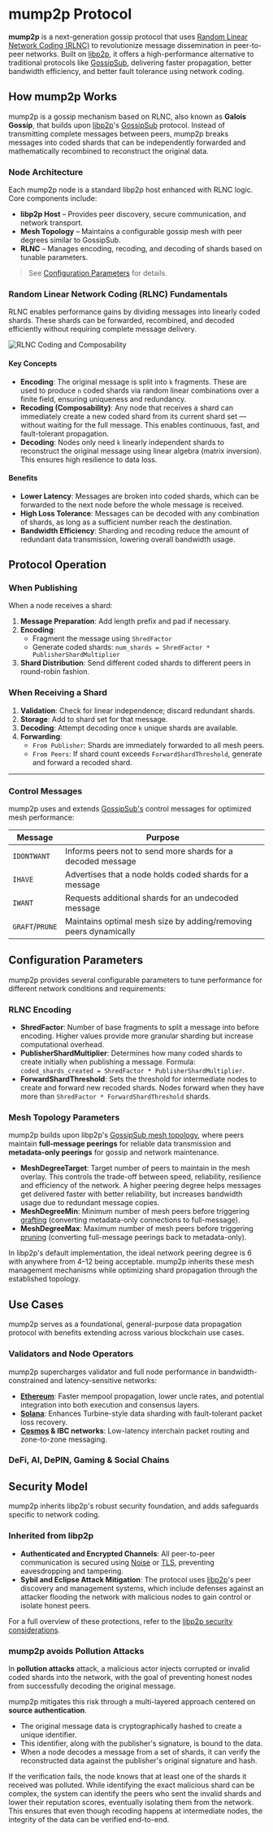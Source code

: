 # mump2p Protocol

**mump2p** is a next-generation gossip protocol that uses [Random Linear Network Coding (RLNC)](https://x.com/get_optimum/status/1891520664726802439) to revolutionize message dissemination in peer-to-peer networks. Built on [libp2p](https://docs.libp2p.io/), it offers a high-performance alternative to traditional protocols like [GossipSub](https://github.com/libp2p/specs/tree/master/pubsub/gossipsub), delivering faster propagation, better bandwidth efficiency, and better fault tolerance using network coding.


## How mump2p Works

mump2p is a gossip mechanism based on RLNC, also known as **Galois Gossip**, that builds upon [libp2p](https://docs.libp2p.io/)'s [GossipSub](https://github.com/libp2p/specs/tree/master/pubsub/gossipsub) protocol. Instead of transmitting complete messages between peers, mump2p breaks messages into coded shards that can be independently forwarded and mathematically recombined to reconstruct the original data.

### Node Architecture

Each mump2p node is a standard libp2p host enhanced with RLNC logic. Core components include:

* **libp2p Host** – Provides peer discovery, secure communication, and network transport.
* **Mesh Topology** – Maintains a configurable gossip mesh with peer degrees similar to GossipSub.
* **RLNC** – Manages encoding, recoding, and decoding of shards based on tunable parameters.
  
> See [Configuration Parameters](#configuration-parameters) for details.

### Random Linear Network Coding (RLNC) Fundamentals

RLNC enables performance gains by dividing messages into linearly coded shards. These shards can be forwarded, recombined, and decoded efficiently without requiring complete message delivery.

![RLNC Coding and Composability](/static/img/rlnc.png)

#### Key Concepts

* **Encoding**: The original message is split into `k` fragments. These are used to produce `n` coded shards via random linear combinations over a finite field, ensuring uniqueness and redundancy.
* **Recoding (Composability)**: Any node that receives a shard can immediately create a new coded shard from its current shard set — without waiting for the full message. This enables continuous, fast, and fault-tolerant propagation.
* **Decoding**: Nodes only need `k` linearly independent shards to reconstruct the original message using linear algebra (matrix inversion). This ensures high resilience to data loss.

#### Benefits

* **Lower Latency**: Messages are broken into coded shards, which can be forwarded to the next node before the whole message is received.
* **High Loss Tolerance**: Messages can be decoded with any combination of shards, as long as a sufficient number reach the destination.
* **Bandwidth Efficiency**: Sharding and recoding reduce the amount of redundant data transmission, lowering overall bandwidth usage.

## Protocol Operation

### When Publishing

When a node receives a shard:

1. **Message Preparation**: Add length prefix and pad if necessary.
2. **Encoding**:
   * Fragment the message using `ShredFactor`
   * Generate coded shards: `num_shards = ShredFactor * PublisherShardMultiplier`
3. **Shard Distribution**: Send different coded shards to different peers in round-robin fashion.

### When Receiving a Shard

1. **Validation**: Check for linear independence; discard redundant shards.
2. **Storage**: Add to shard set for that message.
3. **Decoding**: Attempt decoding once `k` unique shards are available.
4. **Forwarding**:
   * `From Publisher`: Shards are immediately forwarded to all mesh peers.
   * `From Peers`: If shard count exceeds `ForwardShardThreshold`, generate and forward a recoded shard.

---

### Control Messages

mump2p uses and extends [GossipSub's](https://github.com/libp2p/specs/blob/master/pubsub/gossipsub/gossipsub-v1.0.md#control-messages) control messages for optimized mesh performance:

| Message     | Purpose                                                                 |
|-------------|-------------------------------------------------------------------------|
| `IDONTWANT` | Informs peers not to send more shards for a decoded message             |
| `IHAVE`     | Advertises that a node holds coded shards for a message                 |
| `IWANT`     | Requests additional shards for an undecoded message                     |
| `GRAFT`/`PRUNE` | Maintains optimal mesh size by adding/removing peers dynamically |

## Configuration Parameters

mump2p provides several configurable parameters to tune performance for different network conditions and requirements:

### RLNC Encoding

* **ShredFactor**: Number of base fragments to split a message into before encoding. Higher values provide more granular sharding but increase computational overhead.
* **PublisherShardMultiplier**: Determines how many coded shards to create initially when publishing a message. Formula: `coded_shards_created = ShredFactor * PublisherShardMultiplier`.
* **ForwardShardThreshold**: Sets the threshold for intermediate nodes to create and forward new recoded shards. Nodes forward when they have more than `ShredFactor * ForwardShardThreshold` shards.

### Mesh Topology Parameters

mump2p builds upon libp2p's [GossipSub mesh topology](https://docs.libp2p.io/concepts/pubsub/overview/#full-message), where peers maintain **full-message peerings** for reliable data transmission and **metadata-only peerings** for gossip and network maintenance.

* **MeshDegreeTarget**: Target number of peers to maintain in the mesh overlay. This controls the trade-off between speed, reliability, resilience and efficiency of the network. A higher peering degree helps messages get delivered faster with better reliability, but increases bandwidth usage due to redundant message copies.
* **MeshDegreeMin**: Minimum number of mesh peers before triggering [grafting](https://docs.libp2p.io/concepts/pubsub/overview/#grafting-and-pruning) (converting metadata-only connections to full-message).
* **MeshDegreeMax**: Maximum number of mesh peers before triggering [pruning](https://docs.libp2p.io/concepts/pubsub/overview/#grafting-and-pruning) (converting full-message peerings back to metadata-only).

In libp2p's default implementation, the ideal network peering degree is 6 with anywhere from 4–12 being acceptable. mump2p inherits these mesh management mechanisms while optimizing shard propagation through the established topology.

## Use Cases

mump2p serves as a foundational, general-purpose data propagation protocol with benefits extending across various blockchain use cases.

### Validators and Node Operators

mump2p supercharges validator and full node performance in bandwidth-constrained and latency-sensitive networks:

* **[Ethereum](https://ethereum.org/)**: Faster mempool propagation, lower uncle rates, and potential integration into both execution and consensus layers.
* **[Solana](https://solana.com/)**: Enhances Turbine-style data sharding with fault-tolerant packet loss recovery.  
* **[Cosmos](https://cosmos.network/) & IBC networks**: Low-latency interchain packet routing and zone-to-zone messaging.

### DeFi, AI, DePIN, Gaming & Social Chains

<!--
High-frequency trading chains rely on fast, reliable state propagation:

* RLNC-based propagation keeps order books consistent across nodes
* Ensures fairness and synchrony in price discovery
* Reduces centralization pressure around sequencer or indexer nodes

### AI Chains

AI networks are data-intensive and latency-sensitive:

* mump2p enables fast gossiping of model weights, gradients, and other updates
* Supports high-throughput training/inference coordination across distributed nodes
* Reduces straggler nodes and failed task replication due to packet loss

### DePIN Chains 

Decentralized physical infrastructure demands reliable node coordination at scale:

* Improves coordination across GPU/compute/storage nodes
* Ensures higher task completion rate for inferencing workloads
* Supports dynamic node membership with graceful joins/leaves

### Gaming & Social Chains

These chains rely on fast event propagation for user interactions:

* mump2p delivers low-latency, real-time interactions (game state syncs, social updates)
* Improves experience for multiplayer, onchain games and social dApps
* Reduces costs of redundant relay infra through efficient data spreading

-->

## Security Model

mump2p inherits libp2p's robust security foundation, and adds safeguards specific to network coding.

### Inherited from libp2p

*   **Authenticated and Encrypted Channels**: All peer-to-peer communication is secured using [Noise](https://noiseprotocol.org/) or [TLS](https://tools.ietf.org/html/rfc8446), preventing eavesdropping and tampering.
*   **Sybil and Eclipse Attack Mitigation**: The protocol uses [libp2p](https://docs.libp2p.io/)'s peer discovery and management systems, which include defenses against an attacker flooding the network with malicious nodes to gain control or isolate honest peers.

For a full overview of these protections, refer to the [libp2p security considerations](https://docs.libp2p.io/concepts/security/security-considerations/).

### mump2p avoids Pollution Attacks

In **pollution attacks** attack, a malicious actor injects corrupted or invalid coded shards into the network, with the goal of preventing honest nodes from successfully decoding the original message.

mump2p mitigates this risk through a multi-layered approach centered on **source authentication**.

*   The original message data is cryptographically hashed to create a unique identifier.
*   This identifier, along with the publisher's signature, is bound to the data.
*   When a node decodes a message from a set of shards, it can verify the reconstructed data against the publisher's original signature and hash.

If the verification fails, the node knows that at least one of the shards it received was polluted. While identifying the exact malicious shard can be complex, the system can identify the peers who sent the invalid shards and lower their reputation scores, eventually isolating them from the network. This ensures that even though recoding happens at intermediate nodes, the integrity of the data can be verified end-to-end.
